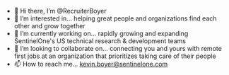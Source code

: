 - 👋 Hi there, I’m @RecruiterBoyer
- 👀 I’m interested in... helping great people and organizations find each other and grow together
- 🌱 I’m currently working on... rapidly growing and expanding SentinelOne's US technical research & development teams
- 💞️ I’m looking to collaborate on... connecting you and yours with remote first jobs at an organization that prioritizes taking care of their people
- 📫 How to reach me... kevin.boyer@sentinelone.com

<!---
RecruiterBoyer/RecruiterBoyer is a ✨ special ✨ repository because its `README.md` (this file) appears on your GitHub profile.
You can click the Preview link to take a look at your changes.
--->
